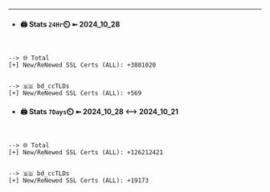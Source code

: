 

---
- #### 🖨️ **Stats** `24Hr`⏲️ ➼ 2024_10_28
```console


--> 🌐 Total
[+] New/ReNewed SSL Certs (ALL): +3881020


--> 🇧🇩 bd_ccTLDs
[+] New/ReNewed SSL Certs (ALL): +569

```

- #### 🖨️ **Stats** `7Days`⏲️ ➼ 2024_10_28 <--> 2024_10_21
```console


--> 🌐 Total
[+] New/ReNewed SSL Certs (ALL): +126212421


--> 🇧🇩 bd_ccTLDs
[+] New/ReNewed SSL Certs (ALL): +19173

```

